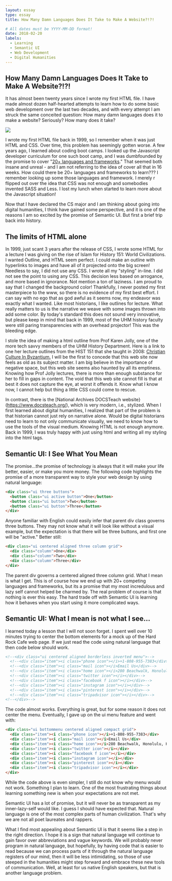 ```yaml
---
layout: essay
type: essay
title: How Many Damn Languages Does It Take to Make A Website?!?!

# All dates must be YYYY-MM-DD format!
date: 2018-02-20
labels:
  - Learning
  - Semantic UI
  - Web Development
  - Digital Humanities
---
```


## How Many Damn Languages Does It Take to Make A Website?!?!

It has almost been twenty years since I wrote my first HTML file.  I have made almost dozen half-hearted attempts to learn how to do some basic web development over the last two decades, and with every attempt I am struck the same conceited question:  How many damn languages does it to make a website?  Seriously?  How many does it take?  

[<img class="ui medium right floated rounded image" src="https://cdn-images-1.medium.com/max/800/1*raWO3dhM4jMjf9VY-kZzNg.png">](https://hackernoon.com/how-it-feels-to-learn-javascript-in-2016-d3a717dd577f)

I wrote my first HTML file back in 1999, so I remember when it was just HTML and CSS.  Over time, this problem has seemingly gotten worse.  A few years ago, I learned about coding boot camps.  I looked up the Javascript developer curriculum for one such boot camp, and I was dumbfounded by the promise to cover "[20+ languages and frameworks](https://www.devleague.com/tracks/view/javascript-web-engineer)."  That seemed both insane and unreal - and I am not referring to the idea of cover all that in 16 weeks.  How could there be 20+ languages and frameworks to learn???  I remember looking up some those languages and framework.  I merely r flipped out over the idea that CSS was not enough and somebodies invented SASS and Less.  I lost my lunch when started to learn more about the Javascript situation!  

Now that I have declared the CS major and I am thinking about going into digital humanities, I think have gained some perspective, and it is one of the reasons I am so excited by the promise of Semantic UI.  But first a brief trip back into history.


## The limits of HTML alone

In 1999, just scant 3 years after the release of CSS, I wrote some HTML for a lecture I was giving on the rise of Islam for History 151: World Civilizations.  I wanted Outline, and HTML seem perfect.  I could make an outline with hyperlinks to images and have all of it projected onto the big screen!  Needless to say, I did not use any CSS.  I wrote all my "styling" in-line.  I did not see the point to using any CSS.  This decision less based on arrogance, and more based in ignorance.  Not mention a ton of laziness.  I am proud to say that I changed the background color!  Thankfully, I never posted my first masterpiece to the www, so there is no evidence of my first best effort. I can say with no ego that as god awful as it seems now, my endeavor was exactly what I wanted.  Like most historians, I like outlines for lecture.  What really matters to us is the narrative we weave with some images thrown into add some color.  By today's standard this does not sound very innovative, but please keep in mind that back in 1999, most of the UHM history faculty were still paring transparencies with an overhead projector!  This was the bleeding edge.

I stole the idea of making a html outline from Prof Karen Jolly, one of the more tech savvy members of the UHM History Department.  Here is a link to one her lecture outlines from the HIST 151 that she taught in 2008: [Christian Culture In Byzantium.](http://www2.hawaii.edu/~kjolly/151f08/081021Byz.html)  I will be the first to concede that this web site now feels as old as its subject matter.  I am big believe in the importance of negative space, but this web site seems also haunted by all its emptiness.  Knowing how Prof Jolly lectures, there is more than enough substance for her to fill in gaps in content.  The void that this web site cannot fill is that at best it does not capture the eye, at worst it offends it.  Know what I know now, I cannot help but thing a little CSS could come to rescue.

In contrast, there is the [National Archives DOCSTeach website}(https://www.docsteach.org/), which is very modern, i.e., stylized.  When I first learned about digital humanities, I realized that part of the problem is that historian cannot just rely on narrative alone.  Would be digital historians need to learn to not only communicate visually, we need to know how to use the tools of the visual medium.  Knowing HTML is not enough anymore.  Back in 1999, I was truly happy with just using html and writing all my styling into the html tags. 


## Semantic UI:  I See What You Mean

The promise...the promise of technology is always that it will make your life better, easier, or make you more money.  The following code highlights the promise of a more transparent way to style your web design by using natural language:

````html
<div class="ui three buttons">
  <button class="ui active button">One</button>
  <button class="ui button">Two</button>
  <button class="ui button">Three</button>
</div>
````

Anyone familiar with English could easily infer that parent div class governs three buttons.  They may not know what it will look like without a visual example, but the expectation is that there will be three buttons, and first one will be "active."  Better still:

````html
<div class="ui centered aligned three column grid">
  <div class="column">One</div>
  <div class="column">Two</div>
  <div class="column">Three</div>
</div>
````
The parent div governs a centered aligned three column grid.  What I mean is what I get.  This is of course how we end up with 20+ competing languages and frameworks, but its a promise that my most incredulous and lazy self cannot helped be charmed by.  The real problem of course is that nothing is ever this easy.  The hard trade off with Semantic UI is learning how it behaves when you start using it more complicated ways.  


## Semantic UI:  What I mean is not what I see...

I learned today a lesson that I will not soon forget.  I spent well over 10 minutes trying to center the bottom elements for a mock up of the Hard Rock Cafe web page.  If we just read the code using natural language that then code below should work.  

````html
<!--<div class="ui centered aligned borderless inverted menu">-->
  <!--<div class="item"><i class="phone icon"></i>+1-808-955-7383</div>-->
  <!--<div class="item"><i class="mail icon"></i>Email Us</div>-->
  <!--<div class="item"><i class="home icon"></i>280 Beachwalk, Honolulu, HI 96815</div>-->
  <!--<div class="item"><i class="twitter icon"></i></div>-->
  <!--<div class="item"><i class="facebook f icon"></i></div>-->
  <!--<div class="item"><i class="instagram icon"></i></div>-->
  <!--<div class="item"><i class="pinterest icon"></i></div>-->
  <!--<div class="item"><i class="tripadvisor icon"></i></div>-->
<!--</div>-->
````
The code almost works.  Everything is great, but for some reason it does not center the menu.  Eventually, I gave up on the ui menu feature and went with:

````html
<div class="ui bottommenu centered aligned compact grid">
  <div class="item"><i class="phone icon"></i>+1-808-955-7383</div>
  <div class="item"><i class="mail icon"></i>Email Us</div>
  <div class="item"><i class="home icon"></i>280 Beachwalk, Honolulu, HI 96815</div>
  <div class="item"><i class="twitter icon"></i></div>
  <div class="item"><i class="facebook f icon"></i></div>
  <div class="item"><i class="instagram icon"></i></div>
  <div class="item"><i class="pinterest icon"></i></div>
  <div class="item"><i class="tripadvisor icon"></i></div>
</div>
````

While the code above is even simpler, I still do not know why menu would not work.  Something I plan to learn.  One of the most frustrating things about learning something new is when your expectations are not met. 

Semantic UI has a lot of promise, but it will never be as transparent as my inner-lazy-self would like.  I guess I should have expected that.  Natural language is one of the most complex parts of human civilization.  That's why we are not all poet laureates and rappers.

What I find most appealing about Semantic UI is that it seems like a step in the right direction.  I hope it is a sign that natural language will continue to gain favor over abbreviations and vague keywords.  We will probably never program in natural language, but hopefully, by having code that is easier to read because we can process parts of it through the natural language registers of our mind, then it will be less intimidating, so those of use steeped in the humanities might step forward and embrace these new tools of communication.  Well, at least for us native English speakers, but that is another language problem.
